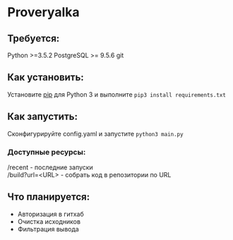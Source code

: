 # Proveryalka 

## Требуется:
Python >=3.5.2
PostgreSQL >= 9.5.6
git

## Как установить:
Установите [pip](https://pip.pypa.io/en/stable/installing/) для Python 3 и выполните `pip3 install requirements.txt`

## Как запустить:
Сконфигурируйте config.yaml и запустите `python3 main.py`

### Доступные ресурсы:
/recent - последние запуски  
/build?url=\<URL\> - собрать код в репозитории по URL

## Что планируется:
* Авторизация в гитхаб
* Очистка исходников
* Фильтрация вывода
